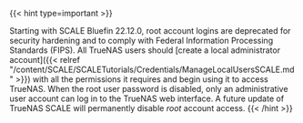 ---
---

{{< hint type=important >}}

Starting with SCALE Bluefin 22.12.0, root account logins are deprecated for security hardening and to comply with Federal Information Processing Standards (FIPS).
All TrueNAS users should [create a local administrator account]({{< relref "/content/SCALE/SCALETutorials/Credentials/ManageLocalUsersSCALE.md" >}}) with all the permissions it requires and begin using it to access TrueNAS.
When the root user password is disabled, only an administrative user account can log in to the TrueNAS web interface.
A future update of TrueNAS SCALE will permanently disable *root* account access.
{{< /hint >}}